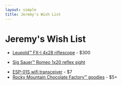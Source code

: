 ```yaml
---
layout: simple
title: Jeremy's Wish List
---
```


# Jeremy's Wish List

- [Leupold™ FX-I 4x28 riflescope](https://amazon.com/dp/B0009JG78Q) - $300
<!--- [Burris™ 2x20 pistol scope, nickel](https://amazon.com/dp/B000X7CNMI) - $230-->
- [Sig Sauer™ Romeo 1x20 reflex sight](https://amazon.com/dp/B07T9GK7SR)
<!--- [Getty & Dubay's 'Italic Calligraphy' book](https://amazon.com/dp/0982776268) - $30-->
<!--- [Funkoverse™ 'Peter Pan' strategy game](https://amazon.com/dp/B09QV1SQHR) - $10-->
<!--- [Ultimaxx™ 37mm 2.2x telephoto lens](https://walmart.com/ip/406142971) - $9-->
- [ESP-01S wifi transceiver](https://amazon.com//dp/B00O34AGSU) - $7
- [Rocky Mountain Chocolate Factory™ goodies](https://rmcf.cardfoundry.com/giftcards/card_details) - $5+
